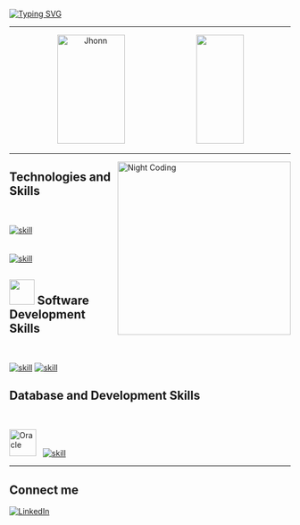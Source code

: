 [![Typing SVG](https://readme-typing-svg.herokuapp.com/?color=4F4F4F&size=35&center=true&vCenter=true&width=1000&lines=Olá,+meu+nome+é+Jhonn+Brandon;Seja+Bem+Vindo)](https://git.io/typing-svg)

<hr>

<div align="center">  
  <img width="49%" height="195px" src="https://github-readme-stats.vercel.app/api?username=jhonnbr4ndon&show_icons=true&count_private=true&hide_border=true&title_color=fff&icon_color=79ff97&text_color=9f9f9f&bg_color=151515" alt="Jhonn" /> 
  <img width="41%" height="195px" src="https://github-readme-stats.vercel.app/api/top-langs/?username=jhonnbr4ndon&layout=compact&hide_border=true&title_color=fff&text_color=9f9f9f&bg_color=0d1117" />
</div>

<hr>

<img alt="Night Coding" src="https://media.giphy.com/media/juua9i2c2fA0AIp2iq/giphy.gif" width="310px" height="310px" align="right"/>

## Technologies and Skills  
<br>

[![skill](https://skillicons.dev/icons?i=java,react,js,html,css,spring,maven)](https://skillicons.dev)
<br><br><br>
[![skill](https://skillicons.dev/icons?i=python,kotlin,cs,net,nodejs,hibernate,gradle)](https://skillicons.dev)

## <img src="https://media.giphy.com/media/iDaCeaKrHhUI1I8e2b/giphy.gif" width="45px"> Software Development Skills

<br>

[![skill](https://skillicons.dev/icons?i=idea,vscode,eclipse,androidstudio,azure,docker,postman,blender)](https://skillicons.dev)
[![skill](https://skillicons.dev/icons?i=firebase,git,powershell,pycharm,rider,visualstudio)](https://skillicons.dev)

## Database and Development Skills

<br>

<img alt="Oracle" src="https://cyclr.com/wp-content/uploads/2022/03/ext-304.jpg.webp" width="48px" height="48px"/>&nbsp; &nbsp;[![skill](https://skillicons.dev/icons?i=mongodb,mysql)](https://skillicons.dev)

<hr>

## Connect me

[![LinkedIn](https://img.shields.io/badge/LinkedIn-0077B5?style=for-the-badge&logo=linkedin&logoColor=white)](https://www.linkedin.com/in/jhonn-brandon-405a51271/)
          
          





